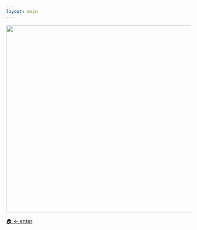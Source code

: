 ```yaml
---
layout: main
---
```


<style>
#crt {
    user-select: none;
}
</style>

<img id="crt" src="/images/trinitron.png" width="512" />

[🏠 <- enter](/home)

<script>
var hitsounds = [
    new Audio("/audio/hit_1.mp3"),
    new Audio("/audio/hit_2.mp3"),
    new Audio("/audio/hit_3.mp3"),
    new Audio("/audio/hit_4.mp3"),
]

var crt = document.getElementById("crt")

function spring(x, v) {
    v = (v - x * 0.3) * 0.8
    x += v * 10

    if (Math.abs(v) <= 0.01 && Math.abs(v) <= 0.01) {
        crt.style.transform = ""
    } else {
        crt.style.transform = `translateX(${x}%)`
        anim = setTimeout(() => spring(x, v), 10)
    }
}

var anim;

crt.onclick = () => {
    let sound = hitsounds[Math.floor(Math.random() * hitsounds.length)]
    sound.currentTime = 0
    sound.play()

    anim && clearTimeout(anim)
    anim = setTimeout(() => spring(3, 0), 10)
}
</script>
